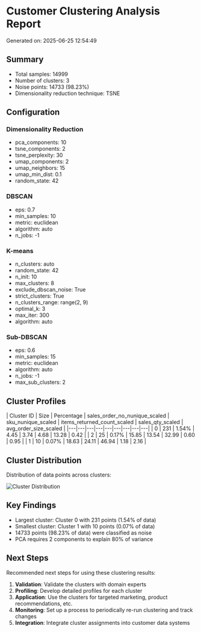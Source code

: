 # Customer Clustering Analysis Report
Generated on: 2025-06-25 12:54:49

## Summary
- Total samples: 14999
- Number of clusters: 3
- Noise points: 14733 (98.23%)
- Dimensionality reduction technique: TSNE

## Configuration
### Dimensionality Reduction
- pca_components: 10
- tsne_components: 2
- tsne_perplexity: 30
- umap_components: 2
- umap_neighbors: 15
- umap_min_dist: 0.1
- random_state: 42

### DBSCAN
- eps: 0.7
- min_samples: 10
- metric: euclidean
- algorithm: auto
- n_jobs: -1

### K-means
- n_clusters: auto
- random_state: 42
- n_init: 10
- max_clusters: 8
- exclude_dbscan_noise: True
- strict_clusters: True
- n_clusters_range: range(2, 9)
- optimal_k: 3
- max_iter: 300
- algorithm: auto

### Sub-DBSCAN
- eps: 0.6
- min_samples: 15
- metric: euclidean
- algorithm: auto
- n_jobs: -1
- max_sub_clusters: 2

## Cluster Profiles
| Cluster ID | Size | Percentage | sales_order_no_nunique_scaled | sku_nunique_scaled | items_returned_count_scaled | sales_qty_scaled | avg_order_size_scaled |
|---|---|---|---|---|---|---|---|---|
| 0 | 231 | 1.54% | 4.45 | 3.74 | 4.68 | 13.28 | 0.42 |
| 2 | 25 | 0.17% | 15.85 | 13.54 | 32.99 | 0.60 | 0.95 |
| 1 | 10 | 0.07% | 18.63 | 24.11 | 46.94 | 1.18 | 2.16 |

## Cluster Distribution
Distribution of data points across clusters:

![Cluster Distribution](results\clustering_20250625_122157\cluster_distribution_20250625_125449.png)

## Key Findings
- Largest cluster: Cluster 0 with 231 points (1.54% of data)
- Smallest cluster: Cluster 1 with 10 points (0.07% of data)
- 14733 points (98.23% of data) were classified as noise
- PCA requires 2 components to explain 80% of variance

## Next Steps
Recommended next steps for using these clustering results:

1. **Validation**: Validate the clusters with domain experts
2. **Profiling**: Develop detailed profiles for each cluster
3. **Application**: Use the clusters for targeted marketing, product recommendations, etc.
4. **Monitoring**: Set up a process to periodically re-run clustering and track changes
5. **Integration**: Integrate cluster assignments into customer data systems
